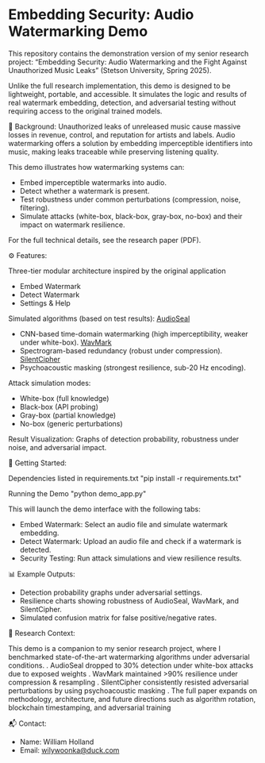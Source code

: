 # Embedding Security: Audio Watermarking Demo

This repository contains the demonstration version of my senior research project:
“Embedding Security: Audio Watermarking and the Fight Against Unauthorized Music Leaks” (Stetson University, Spring 2025).

Unlike the full research implementation, this demo is designed to be lightweight, portable, and accessible. It simulates the logic and results of real watermark embedding, detection, and adversarial testing without requiring access to the original trained models.


📖 Background:
Unauthorized leaks of unreleased music cause massive losses in revenue, control, and reputation for artists and labels.
Audio watermarking offers a solution by embedding imperceptible identifiers into music, making leaks traceable while preserving listening quality.

This demo illustrates how watermarking systems can:
- Embed imperceptible watermarks into audio.
- Detect whether a watermark is present.
- Test robustness under common perturbations (compression, noise, filtering).
- Simulate attacks (white-box, black-box, gray-box, no-box) and their impact on watermark resilience.

For the full technical details, see the research paper (PDF).

⚙️ Features:

Three-tier modular architecture inspired by the original application
- Embed Watermark
- Detect Watermark
- Settings & Help

Simulated algorithms (based on test results):
[AudioSeal](https://github.com/facebookresearch/audioseal)
- CNN-based time-domain watermarking (high imperceptibility, weaker under white-box).
[WavMark](https://github.com/wavmark/wavmark)
- Spectrogram-based redundancy (robust under compression).
[SilentCipher](https://github.com/sony/silentcipher)
- Psychoacoustic masking (strongest resilience, sub-20 Hz encoding).

Attack simulation modes:
- White-box (full knowledge)
- Black-box (API probing)
- Gray-box (partial knowledge)
- No-box (generic perturbations)

Result Visualization: Graphs of detection probability, robustness under noise, and adversarial impact.

🚀 Getting Started:

Dependencies listed in requirements.txt
"pip install -r requirements.txt"

Running the Demo
"python demo_app.py"

This will launch the demo interface with the following tabs:
- Embed Watermark: Select an audio file and simulate watermark embedding.
- Detect Watermark: Upload an audio file and check if a watermark is detected.
- Security Testing: Run attack simulations and view resilience results.


📊 Example Outputs:

- Detection probability graphs under adversarial settings.
- Resilience charts showing robustness of AudioSeal, WavMark, and SilentCipher.
- Simulated confusion matrix for false positive/negative rates.


🔬 Research Context:

This demo is a companion to my senior research project, where I benchmarked state-of-the-art watermarking algorithms under adversarial conditions.
. AudioSeal dropped to 30% detection under white-box attacks due to exposed weights
. WavMark maintained >90% resilience under compression & resampling
. SilentCipher consistently resisted adversarial perturbations by using psychoacoustic masking
. The full paper expands on methodology, architecture, and future directions such as algorithm rotation, blockchain timestamping, and adversarial training

📬 Contact:

- Name: William Holland
- Email: wilywoonka@duck.com
